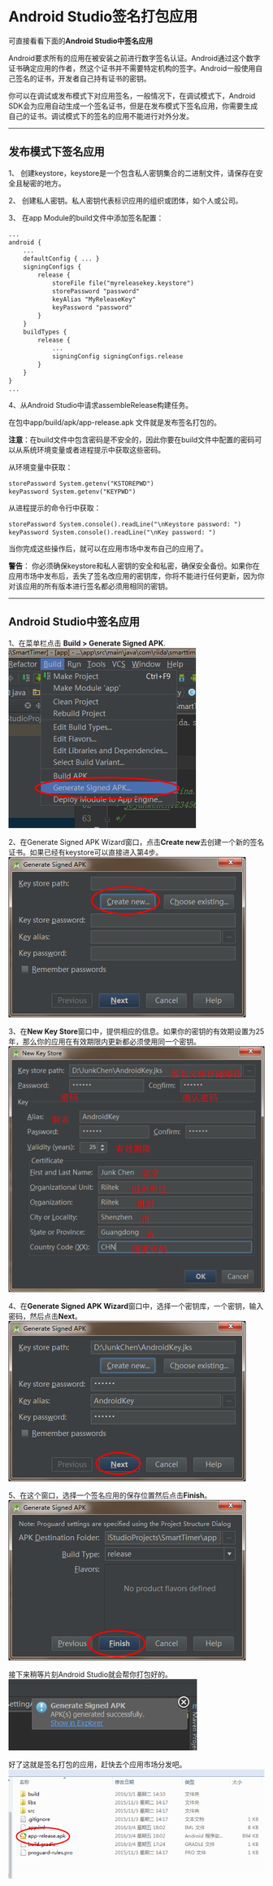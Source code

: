 # Android Studio签名打包应用 #

可直接看看下面的**Android Studio中签名应用**  

Android要求所有的应用在被安装之前进行数字签名认证。Android通过这个数字证书确定应用的作者，然这个证书并不需要特定机构的签字。Android一般使用自己签名的证书，开发者自己持有证书的密钥。  

你可以在调试或发布模式下对应用签名，一般情况下，在调试模式下，Android SDK会为应用自动生成一个签名证书，但是在发布模式下签名应用，你需要生成自己的证书。调试模式下的签名的应用不能进行对外分发。  

----------

## 发布模式下签名应用 ##

1、 创建keystore，keystore是一个包含私人密钥集合的二进制文件，请保存在安全且秘密的地方。   

2、 创建私人密钥。私人密钥代表标识应用的组织或团体，如个人或公司。  

3、 在app Module的build文件中添加签名配置：  

	...
	android {
	    ...
	    defaultConfig { ... }
	    signingConfigs {
	        release {
	            storeFile file("myreleasekey.keystore")
	            storePassword "password"
	            keyAlias "MyReleaseKey"
	            keyPassword "password"
	        }
	    }
	    buildTypes {
	        release {
	            ...
	            signingConfig signingConfigs.release
	        }
	    }
	}
	...  

4、从Android Studio中请求assembleRelease构建任务。  

在包中app/build/apk/app-release.apk 文件就是发布签名打包的。  

**注意**：在build文件中包含密码是不安全的，因此你要在build文件中配置的密码可以从系统环境变量或者进程提示中获取这些密码。  

从环境变量中获取：  

	storePassword System.getenv("KSTOREPWD")
	keyPassword System.getenv("KEYPWD")  

从进程提示的命令行中获取：  
	
	storePassword System.console().readLine("\nKeystore password: ")
	keyPassword System.console().readLine("\nKey password: ")  

当你完成这些操作后，就可以在应用市场中发布自己的应用了。  

**警告**： 你必须确保keystore和私人密钥的安全和私密，确保安全备份。如果你在应用市场中发布后，丢失了签名改应用的密钥库，你将不能进行任何更新，因为你对该应用的所有版本进行签名都必须用相同的密钥。  

----------

## Android Studio中签名应用 ##

1、在菜单栏点击 **Build > Generate Signed APK**.  
 ![](https://raw.githubusercontent.com/junkchen/Documents/master/Android/SigningApp/1.png) 

2、在Generate Signed APK Wizard窗口，点击**Create new**去创建一个新的签名证书。如果已经有keystore可以直接进入第4步。  
 ![](https://raw.githubusercontent.com/junkchen/Documents/master/Android/SigningApp/2.png) 

3、在**New Key Store**窗口中，提供相应的信息。如果你的密钥的有效期设置为25年，那么你的应用在有效期限内更新都必须使用同一个密钥。
![](https://raw.githubusercontent.com/junkchen/Documents/master/Android/SigningApp/3.png)  

4、在**Generate Signed APK Wizard**窗口中，选择一个密钥库，一个密钥，输入密码，然后点击**Next**。  
![](https://raw.githubusercontent.com/junkchen/Documents/master/Android/SigningApp/4.png)

5、在这个窗口，选择一个签名应用的保存位置然后点击**Finish**。  
![](https://raw.githubusercontent.com/junkchen/Documents/master/Android/SigningApp/5.png)  

接下来稍等片刻Android Studio就会帮你打包好的。  
![](https://raw.githubusercontent.com/junkchen/Documents/master/Android/SigningApp/6.png) 

好了这就是签名打包的应用，赶快去个应用市场分发吧。 
![](https://raw.githubusercontent.com/junkchen/Documents/master/Android/SigningApp/7.png)  
